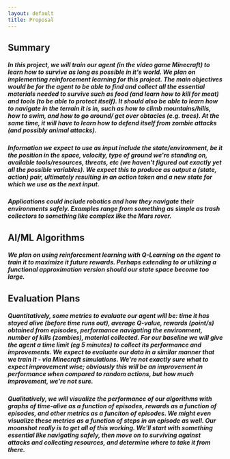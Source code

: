 ```yaml
---
layout: default 
title: Proposal
---
```

## Summary  
##### In this project, we will train our agent (in the video game Minecraft) to learn how to survive as long as possible in it's world. We plan on implementing reinforcement learning for this project. The main objectives would be for the agent to be able to find and collect all the essential materials needed to survive such as food (and learn how to kill for meat) and tools (to be able to protect itself). It should also be able to learn how to navigate in the terrain it is in, such as how to climb mountains/hills, how to swim, and how to go around/ get over obtacles (e.g. trees). At the same time, it will have to learn how to defend itself from zombie attacks (and possibly animal attacks). 
##### Information we expect to use as input include the state/environment, be it the position in the space, velocity, type of ground we're standing on, available tools/resources, threats, etc (we haven't figured out exactly yet all the possible variables). We expect this to produce as output a (state, action) pair, ultimately resulting in an action taken and a new state for which we use as the next input. 
##### Applications could include robotics and how they navigate their environments safely. Examples range from something as simple as trash collectors to something like complex like the Mars rover.

## AI/ML Algorithms 
##### We plan on using reinforcement learning with Q-Learning on the agent to train it to maximize it future rewards. Perhaps extending to or utilizing a functional approximation version should our state space become too large.

## Evaluation Plans 
##### Quantitatively, some metrics to evaluate our agent will be: time it has stayed alive (before time runs out), average Q-value, rewards (point/s) obtained from episodes, performance navigating the environment, number of kills (zombies), material collected. For our baseline we will give the agent a time limit (eg 5 minutes) to collect its performance and improvements. We expect to evaluate our data in a similar manner that we train it - via Minecraft simulations. We're not exactly sure what to expect improvement wise; obviously this will be an improvement in performance when compared to random actions, but how much improvement, we're not sure.
##### Qualitatively, we will visualize the performance of our algorithms with graphs of time-alive as a function of episodes, rewards as a function of episodes, and other metrics as a funciton of episodes. We might even visualize these metrics as a function of steps in an episode as well. Our moonshot really is to get all of this working. We'll start with something essential like navigating safely, then move on to surviving against attacks and collecting resources, and determine where to take it from there.
